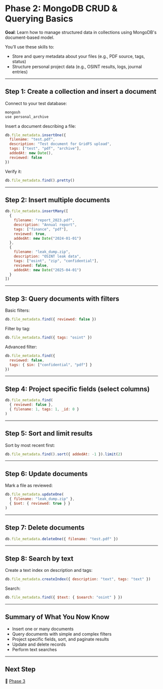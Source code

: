 # Phase 2: MongoDB CRUD & Querying Basics

**Goal**: Learn how to manage structured data in collections using MongoDB's document-based model.

You’ll use these skills to:

* Store and query metadata about your files (e.g., PDF source, tags, status)
* Structure personal project data (e.g., OSINT results, logs, journal entries)

---

## Step 1: Create a collection and insert a document

Connect to your test database:

```bash
mongosh
use personal_archive
```

Insert a document describing a file:

```js
db.file_metadata.insertOne({
  filename: "test.pdf",
  description: "Test document for GridFS upload",
  tags: ["test", "pdf", "archive"],
  addedAt: new Date(),
  reviewed: false
})
```

Verify it:

```js
db.file_metadata.find().pretty()
```

---

## Step 2: Insert multiple documents

```js
db.file_metadata.insertMany([
  {
    filename: "report_2023.pdf",
    description: "Annual report",
    tags: ["finance", "pdf"],
    reviewed: true,
    addedAt: new Date("2024-01-01")
  },
  {
    filename: "leak_dump.zip",
    description: "OSINT leak data",
    tags: ["osint", "zip", "confidential"],
    reviewed: false,
    addedAt: new Date("2025-04-01")
  }
])
```

---

## Step 3: Query documents with filters

Basic filters:

```js
db.file_metadata.find({ reviewed: false })
```

Filter by tag:

```js
db.file_metadata.find({ tags: "osint" })
```

Advanced filter:

```js
db.file_metadata.find({
  reviewed: false,
  tags: { $in: ["confidential", "pdf"] }
})
```

---

## Step 4: Project specific fields (select columns)

```js
db.file_metadata.find(
  { reviewed: false },
  { filename: 1, tags: 1, _id: 0 }
)
```

---

## Step 5: Sort and limit results

Sort by most recent first:

```js
db.file_metadata.find().sort({ addedAt: -1 }).limit(2)
```

---

## Step 6: Update documents

Mark a file as reviewed:

```js
db.file_metadata.updateOne(
  { filename: "leak_dump.zip" },
  { $set: { reviewed: true } }
)
```

---

## Step 7: Delete documents

```js
db.file_metadata.deleteOne({ filename: "test.pdf" })
```

---

## Step 8: Search by text

Create a text index on description and tags:

```js
db.file_metadata.createIndex({ description: "text", tags: "text" })
```

Search:

```js
db.file_metadata.find({ $text: { $search: "osint" } })
```

---

## Summary of What You Now Know

* Insert one or many documents
* Query documents with simple and complex filters
* Project specific fields, sort, and paginate results
* Update and delete records
* Perform text searches

---

## Next Step

🚀 [Phase 3](https://github.com/tims-computer-academy/path_adv_mongodb/blob/main/phase3.md)
